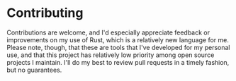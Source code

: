 # Contributing

Contributions are welcome, and I'd especially appreciate feedback or improvements on my use of Rust,
which is a relatively new language for me. Please note, though, that these are tools that I've
developed for my personal use, and that this project has relatively low priority among open source
projects I maintain. I'll do my best to review pull requests in a timely fashion, but no guarantees.